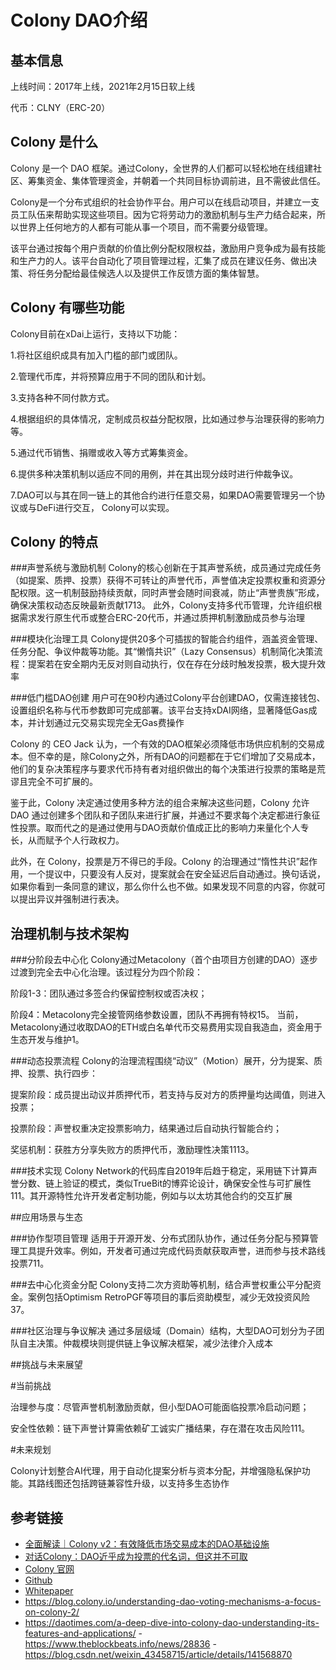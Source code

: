 # Colony DAO介绍

## 基本信息

上线时间：2017年上线，2021年2月15日软上线

代币：CLNY（ERC-20）

## Colony 是什么

Colony 是一个 DAO 框架。通过Colony，全世界的人们都可以轻松地在线组建社区、筹集资金、集体管理资金，并朝着一个共同目标协调前进，且不需彼此信任。

Colony是一个分布式组织的社会协作平台。用户可以在线启动项目，并建立一支员工队伍来帮助实现这些项目。因为它将劳动力的激励机制与生产力结合起来，所以世界上任何地方的人都有可能从事一个项目，而不需要分级管理。

该平台通过按每个用户贡献的价值比例分配权限权益，激励用户竞争成为最有技能和生产力的人。该平台自动化了项目管理过程，汇集了成员在建议任务、做出决策、将任务分配给最佳候选人以及提供工作反馈方面的集体智慧。

## Colony 有哪些功能

Colony目前在xDai上运行，支持以下功能：

1.将社区组织成具有加入门槛的部门或团队。

2.管理代币库，并将预算应用于不同的团队和计划。

3.支持各种不同付款方式。

4.根据组织的具体情况，定制成员权益分配权限，比如通过参与治理获得的影响力等。

5.通过代币销售、捐赠或收入等方式筹集资金。

6.提供多种决策机制以适应不同的用例，并在其出现分歧时进行仲裁争议。

7.DAO可以与其在同一链上的其他合约进行任意交易，如果DAO需要管理另一个协议或与DeFi进行交互， Colony可以实现。


## Colony 的特点

###声誉系统与激励机制
Colony的核心创新在于其声誉系统，成员通过完成任务（如提案、质押、投票）获得不可转让的声誉代币，声誉值决定投票权重和资源分配权限。这一机制鼓励持续贡献，同时声誉会随时间衰减，防止“声誉贵族”形成，确保决策权动态反映最新贡献1713。
此外，Colony支持多代币管理，允许组织根据需求发行原生代币或整合ERC-20代币，并通过质押机制激励成员参与治理

###模块化治理工具
Colony提供20多个可插拔的智能合约组件，涵盖资金管理、任务分配、争议仲裁等功能。其“懒惰共识”（Lazy Consensus）机制简化决策流程：提案若在安全期内无反对则自动执行，仅在存在分歧时触发投票，极大提升效率

###低门槛DAO创建
用户可在90秒内通过Colony平台创建DAO，仅需连接钱包、设置组织名称与代币参数即可完成部署。该平台支持xDAI网络，显著降低Gas成本，并计划通过元交易实现完全无Gas费操作

Colony 的 CEO Jack 认为，一个有效的DAO框架必须降低市场供应机制的交易成本。但不幸的是，除Colony之外，所有DAO的问题都在于它们增加了交易成本，他们的复杂决策程序与要求代币持有者对组织做出的每个决策进行投票的策略是荒谬且完全不可扩展的。

鉴于此，Colony 决定通过使用多种方法的组合来解决这些问题，Colony 允许DAO 通过创建多个团队和子团队来进行扩展，并通过不要求每个决定都进行象征性投票。取而代之的是通过使用与DAO贡献价值成正比的影响力来量化个人专长，从而赋予个人行政权力。

此外，在 Colony，投票是万不得已的手段。Colony 的治理通过“惰性共识”起作用，一个提议中，只要没有人反对，提案就会在安全延迟后自动通过。换句话说，如果你看到一条同意的建议，那么你什么也不做。如果发现不同意的内容，你就可以提出异议并强制进行表决。


## 治理机制与技术架构

###分阶段去中心化
Colony通过Metacolony（首个由项目方创建的DAO）逐步过渡到完全去中心化治理。该过程分为四个阶段：

阶段1-3：团队通过多签合约保留控制权或否决权；

阶段4：Metacolony完全接管网络参数设置，团队不再拥有特权15。
当前，Metacolony通过收取DAO的ETH或白名单代币交易费用实现自我造血，资金用于生态开发与维护1。


###动态投票流程
Colony的治理流程围绕“动议”（Motion）展开，分为提案、质押、投票、执行四步：

提案阶段：成员提出动议并质押代币，若支持与反对方的质押量均达阈值，则进入投票；

投票阶段：声誉权重决定投票影响力，结果通过后自动执行智能合约；

奖惩机制：获胜方分享失败方的质押代币，激励理性决策1113。


###技术实现
Colony Network的代码库自2019年后趋于稳定，采用链下计算声誉分数、链上验证的模式，类似TrueBit的博弈论设计，确保安全性与可扩展性111。其开源特性允许开发者定制功能，例如与以太坊其他合约的交互扩展



##应用场景与生态

###协作型项目管理
适用于开源开发、分布式团队协作，通过任务分配与预算管理工具提升效率。例如，开发者可通过完成代码贡献获取声誉，进而参与技术路线投票711。

###去中心化资金分配
Colony支持二次方资助等机制，结合声誉权重公平分配资金。案例包括Optimism RetroPGF等项目的事后资助模型，减少无效投资风险37。

###社区治理与争议解决
通过多层级域（Domain）结构，大型DAO可划分为子团队自主决策。仲裁模块则提供链上争议解决框架，减少法律介入成本


##挑战与未来展望

#当前挑战

治理参与度：尽管声誉机制激励贡献，但小型DAO可能面临投票冷启动问题；

安全性依赖：链下声誉计算需依赖矿工诚实广播结果，存在潜在攻击风险111。


#未来规划

Colony计划整合AI代理，用于自动化提案分析与资本分配，并增强隐私保护功能。其路线图还包括跨链兼容性升级，以支持多生态协作



## 参考链接

- [全面解读｜Colony v2：有效降低市场交易成本的DAO基础设施](http://daorayaki.org/quan-mian-jie-du-colony-v2-you-xiao-jiang-di-shi-chang-jiao-yi-cheng-ben-de-daoji-chu-she-shi/)
- [对话Colony：DAO近乎成为投票的代名词，但这并不可取](https://zhuanlan.zhihu.com/p/371657078)
- [Colony 官网](https://xdai.colony.io/)
- [Github](https://github.com/joinColony)
- [Whitepaper](https://colony.io/whitepaper.pdf)
- https://blog.colony.io/understanding-dao-voting-mechanisms-a-focus-on-colony-2/
- https://daotimes.com/a-deep-dive-into-colony-dao-understanding-its-features-and-applications/
-https://www.theblockbeats.info/news/28836
-https://blog.csdn.net/weixin_43458715/article/details/141568870
